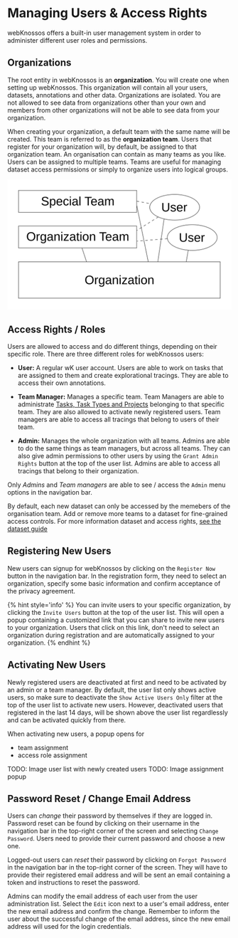 # Managing Users & Access Rights

webKnossos offers a built-in user management system in order to administer different user roles and permissions.


## Organizations

The root entity in webKnossos is an **organization**.
You will create one when setting up webKnossos.
This organization will contain all your users, datasets, annotations and other data.
Organizations are isolated.
You are not allowed to see data from organizations other than your own and members from other organizations will not be able to see data from your organization.

When creating your organization, a default team with the same name will be created.
This team is referred to as the **organization team**.
Users that register for your organization will, by default, be assigned to that organization team.
An organisation can contain as many teams as you like. 
Users can be assigned to multiple teams.
Teams are useful for managing dataset access permissions or simply to organize users into logical groups.

![All users, annotations and datasets belong to an organizations. By default, all users are assigned to the organisation team. Further teams can be created for fine-grained access permisssions.](images/teams.png)


## Access Rights / Roles

Users are allowed to access and do different things, depending on their specific role.
There are three different roles for webKnossos users:

  - __User:__ A regular wK user account. Users are able to work on tasks that are assigned to them and create explorational tracings. They are able to access their own annotations.

  - __Team Manager:__ Manages a specific team. Team Managers are able to administrate [Tasks, Task Types and Projects](./tasks.md) belonging to that specific team. They are also allowed to activate newly registered users. Team managers are able to access all tracings that belong to users of their team.

  - __Admin:__ Manages the whole organization with all teams. Admins are able to do the same things as team managers, but across all teams. They can also give admin permissions to other users by using the `Grant Admin Rights` button at the top of the user list. Admins are able to access all tracings that belong to their organization.

Only *Admins* and *Team managers* are able to see / access the `Admin` menu options in the navigation bar.

By default, each new dataset can only be accessed by the memebers of the organisation team. Add or remove more teams to a dataset for fine-grained access controls. For more information dataset and access rights, [see the dataset guide](./sharing.md#general)

## Registering New Users

New users can signup for webKnossos by clicking on the `Register Now` button in the navigation bar.
In the registration form, they need to select an organization, specify some basic information and confirm acceptance of the privacy agreement.

{% hint style='info' %}
You can invite users to your specific organization, by clicking the `Invite Users` button at the top of the user list. This will open a popup containing a customized link that you can share to invite new users to your organization.
Users that click on this link, don't need to select an organization during registration and are automatically assigned to your organization.
{% endhint %}


## Activating New Users

Newly registered users are deactivated at first and need to be activated by an admin or a team manager.
By default, the user list only shows active users, so make sure to deactivate the `Show Active Users Only` filter at the top of the user list to activate new users.
However, deactivated users that registered in the last 14 days, will be shown above the user list regardlessly and can be activated quickly from there.

When activating new users, a popup opens for
  - team assignment
  - access role assignment

TODO: Image user list with newly created users
TODO: Image assignment popup


## Password Reset / Change Email Address

Users can _change_ their password by themselves if they are logged in. Password reset can be found by clicking on their username in the navigation bar in the top-right corner of the screen and selecting `Change Password`. Users need to provide their current password and choose a new one.

Logged-out users can _reset_ their password by clicking on `Forgot Password` in the navigation bar in the top-right corner of the screen. They will have to provide their registered email address and will be sent an email containing a token and instructions to reset the password.

Admins can modify the email address of each user from the user administration list. Select the `Edit` icon next to a user's email address, enter the new email address and confirm the change. Remember to inform the user about the successful change of the email address, since the new email address will used for the login credentials.
